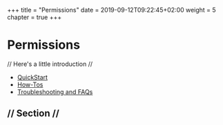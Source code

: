 +++
title = "Permissions"
date = 2019-09-12T09:22:45+02:00
weight = 5
chapter = true
+++

# Permissions

// Here's a little introduction //

- [QuickStart]()
- [How-Tos]()
- [Troubleshooting and FAQs]()

## // Section //
